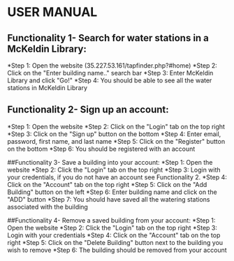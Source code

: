 # USER MANUAL


## Functionality 1- Search for water stations in a McKeldin Library:
*Step 1: Open the website (35.227.53.161/tapfinder.php?#home)
*Step 2: Click on the "Enter building name.." search bar
*Step 3: Enter McKeldin Library and click "Go!"
*Step 4: You should be able to see all the water stations in McKeldin Library

## Functionality 2- Sign up an account:
*Step 1: Open the website
*Step 2: Click on the "Login" tab on the top right
*Step 3: Click on the "Sign up" button on the bottom
*Step 4: Enter email, password, first name, and last name
*Step 5: Click on the "Register" button on the bottom
*Step 6: You should be registered with an account

##Functionality 3- Save a building into your account:
*Step 1: Open the website
*Step 2: Click the "Login" tab on the top right
*Step 3: Login with your credentials, if you do not have an account see Functionality 2.
*Step 4: Click on the "Account" tab on the top right
*Step 5: Click on the "Add Building" button on the left
*Step 6: Enter building name and click on the "ADD" button
*Step 7: You should have saved all the watering stations associated with the building

##Functionality 4- Remove a saved building from your account:
*Step 1: Open the website
*Step 2: Click the "Login" tab on the top right
*Step 3: Login with your credentials
*Step 4: Click on the "Account" tab on the top right
*Step 5: Click on the "Delete Building" button next to the building you wish to remove
*Step 6: The building should be removed from your account
